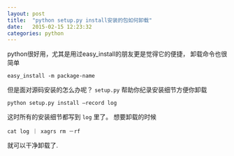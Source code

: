 ```yaml
---
layout: post
title:  "python setup.py install安装的包如何卸载"
date:   2015-02-15 12:23:32
categories: python
---
```

python很好用，尤其是用过easy_install的朋友更是觉得它的便捷，
卸载命令也很简单 

```
easy_install -m package-name
```

但是面对源码安装的怎么办呢？
`setup.py` 帮助你纪录安装细节方便你卸载

```
python setup.py install —record log
```

这时所有的安装细节都写到 `log` 里了。
想要卸载的时候

```
cat log ｜ xagrs rm －rf
```

就可以干净卸载了.